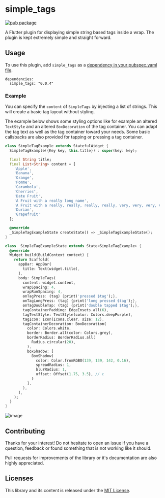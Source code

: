 # simple_tags

[![pub package](https://img.shields.io/pub/v/simple_tags.svg)](https://pub.dev/packages/simple_tags)

A Flutter plugin for displaying simple string based tags inside a wrap.
The plugin is kept extremely simple and straight forward.

## Usage
To use this plugin, add `simple_tags` as a [dependency in your pubspec.yaml file](https://flutter.dev/platform-plugins/).

```
dependencies:
  simple_tags: "0.0.4"
```

### Example

You can specify the `content` of `SimpleTags` by injecting a list of strings.
This will create a basic tag layout without styling.

The example below shows some styling options like for example an altered `TextStyle` and an altered `BoxDecoration` of the tag container.
You can adapt the tag text as well as the tag container toward your needs.
Some basic callsbacks are also provided for tapping or pressing a tag container.

``` dart
class SimpleTagExample extends StatefulWidget {
  SimpleTagExample({Key key, this.title}) : super(key: key);

  final String title;
  final List<String> content = [
    'Apple',
    'Banana',
    'Orange',
    'Pomme',
    'Carambola',
    'Cherries',
    'Date Fruit',
    'A Fruit with a really long name',
    'A Fruit with a really, really, really, really, very, very, very, very long name',
    'Durian',
    'Grapefruit'
  ];

  @override
  _SimpleTagExampleState createState() => _SimpleTagExampleState();
}

class _SimpleTagExampleState extends State<SimpleTagExample> {
  @override
  Widget build(BuildContext context) {
    return Scaffold(
      appBar: AppBar(
        title: Text(widget.title),
      ),
      body: SimpleTags(
        content: widget.content,
        wrapSpacing: 4,
        wrapRunSpacing: 4,
        onTagPress: (tag) {print('pressed $tag');},
        onTagLongPress: (tag) {print('long pressed $tag');},
        onTagDoubleTap: (tag) {print('double tapped $tag');},
        tagContainerPadding: EdgeInsets.all(6),
        tagTextStyle: TextStyle(color: Colors.deepPurple),
        tagIcon: Icon(Icons.clear, size: 12),
        tagContainerDecoration: BoxDecoration(
          color: Colors.white,
          border: Border.all(color: Colors.grey),
          borderRadius: BorderRadius.all(
            Radius.circular(20),
          ),
          boxShadow: [
            BoxShadow(
              color: Color.fromRGBO(139, 139, 142, 0.16),
              spreadRadius: 1,
              blurRadius: 1,
              offset: Offset(1.75, 3.5), // c
            )
          ],
        ),
      ),
    );
  }
}
```

![image](https://user-images.githubusercontent.com/12799722/229824888-dee6d4a7-2eb3-4b83-b700-bcb6c304f19e.png)

## Contributing
Thanks for your interest! Do not hesitate to open an issue if you have a question, feedback or found something that is not working like it should.

Pull requests for improvements of the library or it's documentation are also highly appreciated.

## Licenses
This library and its content is released under the [MIT License](https://choosealicense.com/licenses/mit/).
